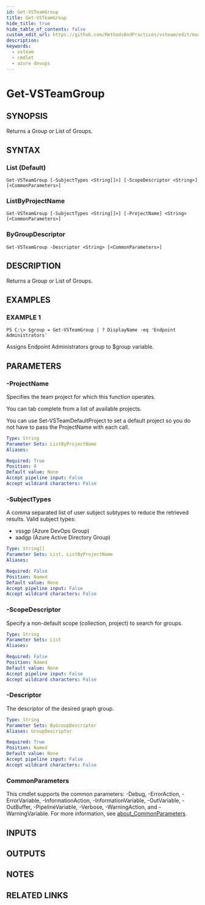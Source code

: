 ```yaml
---
id: Get-VSTeamGroup
title: Get-VSTeamGroup
hide_title: true
hide_table_of_contents: false
custom_edit_url: https://github.com/MethodsAndPractices/vsteam/edit/master/.docs/Get-VSTeamGroup.md
description: 
keywords:
  - vsteam
  - cmdlet
  - azure devops
---
```


# Get-VSTeamGroup

## SYNOPSIS
Returns a Group or List of Groups.

## SYNTAX

### List (Default)
```
Get-VSTeamGroup [-SubjectTypes <String[]>] [-ScopeDescriptor <String>] [<CommonParameters>]
```

### ListByProjectName
```
Get-VSTeamGroup [-SubjectTypes <String[]>] [-ProjectName] <String> [<CommonParameters>]
```

### ByGroupDescriptor
```
Get-VSTeamGroup -Descriptor <String> [<CommonParameters>]
```

## DESCRIPTION
Returns a Group or List of Groups.

## EXAMPLES

### EXAMPLE 1
```
PS C:\> $group = Get-VSTeamGroup | ? DisplayName -eq 'Endpoint Administrators'
```

Assigns Endpoint Administrators group to $group variable.

## PARAMETERS

### -ProjectName
Specifies the team project for which this function operates.

You can tab complete from a list of available projects.

You can use Set-VSTeamDefaultProject to set a default project so you do not have to pass the ProjectName with each call.

```yaml
Type: String
Parameter Sets: ListByProjectName
Aliases:

Required: True
Position: 0
Default value: None
Accept pipeline input: False
Accept wildcard characters: False
```

### -SubjectTypes
A comma separated list of user subject subtypes to reduce the retrieved results.
Valid subject types:

- vssgp (Azure DevOps Group)
- aadgp (Azure Active Directory Group)

```yaml
Type: String[]
Parameter Sets: List, ListByProjectName
Aliases:

Required: False
Position: Named
Default value: None
Accept pipeline input: False
Accept wildcard characters: False
```

### -ScopeDescriptor
Specify a non-default scope (collection, project) to search for groups.

```yaml
Type: String
Parameter Sets: List
Aliases:

Required: False
Position: Named
Default value: None
Accept pipeline input: False
Accept wildcard characters: False
```

### -Descriptor
The descriptor of the desired graph group.

```yaml
Type: String
Parameter Sets: ByGroupDescriptor
Aliases: GroupDescriptor

Required: True
Position: Named
Default value: None
Accept pipeline input: False
Accept wildcard characters: False
```

### CommonParameters
This cmdlet supports the common parameters: -Debug, -ErrorAction, -ErrorVariable, -InformationAction, -InformationVariable, -OutVariable, -OutBuffer, -PipelineVariable, -Verbose, -WarningAction, and -WarningVariable. For more information, see [about_CommonParameters](http://go.microsoft.com/fwlink/?LinkID=113216).

## INPUTS

## OUTPUTS

## NOTES

## RELATED LINKS

